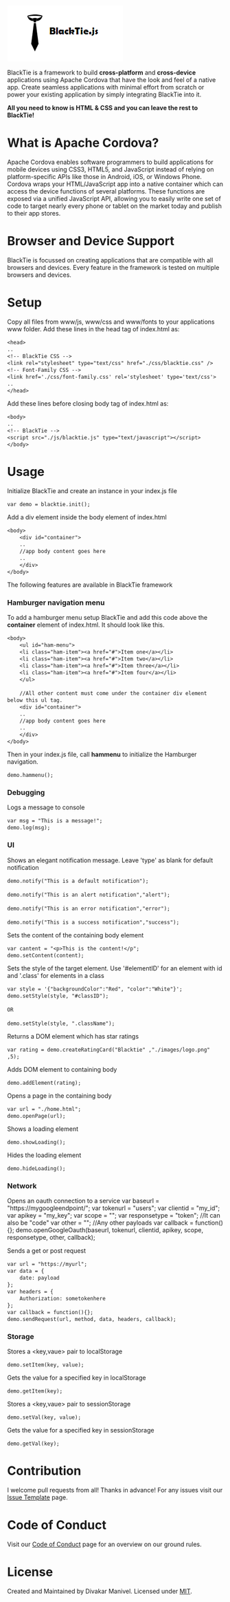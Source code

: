 ![BlackTie.js logo](/images/logo.png "BlackTie.js logo")

BlackTie is a framework to build **cross-platform** and **cross-device** applications using Apache Cordova that have the look and feel of a native app. Create seamless applications with minimal effort from scratch or power your existing application by simply integrating BlackTie into it.

**All you need to know is HTML & CSS and you can leave the rest to BlackTie!**

# What is Apache Cordova?

Apache Cordova enables software programmers to build applications for mobile devices using CSS3, HTML5, and JavaScript instead of relying on platform-specific APIs like those in Android, iOS, or Windows Phone. Cordova wraps your HTML/JavaScript app into a native container which can access the device functions of several platforms. These functions are exposed via a unified JavaScript API, allowing you to easily write one set of code to target nearly every phone or tablet on the market today and publish to their app stores.

# Browser and Device Support

BlackTie is focussed on creating applications that are compatible with all browsers and devices. Every feature in the framework is tested on multiple browsers and devices.

# Setup

Copy all files from www/js, www/css and www/fonts to your applications www folder.
Add these lines in the head tag of index.html as:

    <head>
    ..
    <!-- BlackTie CSS -->
    <link rel="stylesheet" type="text/css" href="./css/blacktie.css" />
    <!-- Font-Family CSS -->
    <link href='./css/font-family.css' rel='stylesheet' type='text/css'>
    ..
    </head>

Add these lines before closing body tag of index.html as:

    <body>
    ..
    <!-- BlackTie -->
    <script src="./js/blacktie.js" type="text/javascript"></script>
    </body>

# Usage

Initialize BlackTie and create an instance in your index.js file

    var demo = blacktie.init();

Add a div element inside the body element of index.html

    <body>
        <div id="container">
        ..
        //app body content goes here
        ..
        </div>
    </body>

The following features are available in BlackTie framework

### Hamburger navigation menu

To add a hamburger menu setup BlackTie and add this code above the **container** element of index.html. It should look like this.

    <body>
        <ul id="ham-menu">
        <li class="ham-item"><a href="#">Item one</a></li>
        <li class="ham-item"><a href="#">Item two</a></li>
        <li class="ham-item"><a href="#">Item three</a></li>
        <li class="ham-item"><a href="#">Item four</a></li>
        </ul>
    
        //All other content must come under the container div element below this ul tag.
        <div id="container">
        ..
        //app body content goes here
        ..
        </div>
    </body>

Then in your index.js file, call **hammenu** to initialize the Hamburger navigation.
    
    demo.hammenu();

### Debugging

Logs a message to console

    var msg = "This is a message!";
    demo.log(msg);

### UI

Shows an elegant notification message. Leave 'type' as blank for default notification

    demo.notify("This is a default notification");

    demo.notify("This is an alert notification","alert");

    demo.notify("This is an error notification","error");

    demo.notify("This is a success notification","success");

Sets the content of the containing body element

    var cantent = "<p>This is the content!</p";
    demo.setContent(content);

Sets the style of the target element. Use '#elementID' for an element with id and '.class' for elements in a class

    var style = '{"backgroundColor":"Red", "color":"White"}';
    demo.setStyle(style, "#classID");

    OR

    demo.setStyle(style, ".className");

Returns a DOM element which has star ratings

    var rating = demo.createRatingCard("Blacktie" ,"./images/logo.png" ,5);

Adds DOM element to containing body

    demo.addElement(rating);

Opens a page in the containing body

    var url = "./home.html";
    demo.openPage(url);

Shows a loading element

    demo.showLoading();

Hides the loading element

    demo.hideLoading();

### Network

Opens an oauth connection to a service
    var baseurl = "https://mygoogleendpoint/";
    var tokenurl = "users";
    var clientid = "my_id";
    var apikey = "my_key";
    var scope = "";
    var responsetype = "token"; //It can also be "code"
    var other = ""; //Any other payloads
    var callback = function(){};
    demo.openGoogleOauth(baseurl, tokenurl, clientid, apikey, scope, responsetype, other, callback);

Sends a get or post request

    var url = "https://myurl";
	var data = {
		date: payload
	};    
	var headers = {
		Authorization: sometokenhere
	};
    var callback = function(){};    
    demo.sendRequest(url, method, data, headers, callback);

### Storage

Stores a <key,vaue> pair to localStorage

    demo.setItem(key, value);

Gets the value for a specified key in localStorage
    
    demo.getItem(key);

Stores a <key,vaue> pair to sessionStorage
    
    demo.setVal(key, value);

Gets the value for a specified key in sessionStorage
    
    demo.getVal(key);

# Contribution

I welcome pull requests from all! Thanks in advance! For any issues visit our [Issue Template](ISSUE_TEMPLATE.md) page.

# Code of Conduct

Visit our [Code of Conduct](CODE_OF_CONDUCT.md) page for an overview on our ground rules.

# License

Created and Maintained by Divakar Manivel. Licensed under [MIT](LICENSE).
